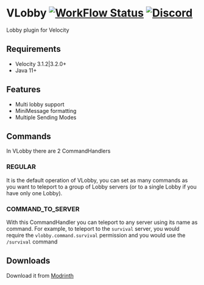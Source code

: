 # VLobby [![WorkFlow Status](https://img.shields.io/github/actions/workflow/status/4drian3d/VLobby/gradle.yml?branch=main&style=flat-square)](https://github.com/4drian3d/VLobby/actions/workflows/gradle.yml)  [![Discord](https://img.shields.io/discord/899740810956910683?color=7289da&label=Discord)](https://discord.gg/5NMMzK5mAn)

Lobby plugin for Velocity

## Requirements
- Velocity 3.1.2|3.2.0+
- Java 11+

## Features
- Multi lobby support
- MiniMessage formatting
- Multiple Sending Modes

## Commands

In VLobby there are 2 CommandHandlers

### REGULAR
It is the default operation of VLobby, you can set as many commands as you want to teleport to a group of Lobby servers (or to a single Lobby if you have only one Lobby).

### COMMAND_TO_SERVER
With this CommandHandler you can teleport to any server using its name as command.
For example, to teleport to the `survival` server, you would require the `vlobby.command.survival` permission and you would use the `/survival` command

## Downloads

Download it from [Modrinth](https://modrinth.com/plugin/vlobby)
